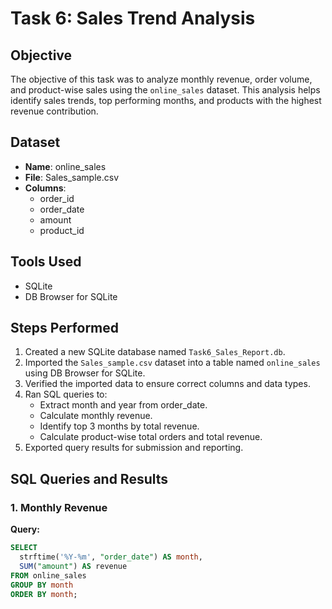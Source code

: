 # Task 6: Sales Trend Analysis

## Objective

The objective of this task was to analyze monthly revenue, order volume, and product-wise sales using the `online_sales` dataset. This analysis helps identify sales trends, top performing months, and products with the highest revenue contribution.

## Dataset

- **Name**: online_sales
- **File**: Sales_sample.csv
- **Columns**:
  - order_id
  - order_date
  - amount
  - product_id

## Tools Used

- SQLite
- DB Browser for SQLite

## Steps Performed

1. Created a new SQLite database named `Task6_Sales_Report.db`.
2. Imported the `Sales_sample.csv` dataset into a table named `online_sales` using DB Browser for SQLite.
3. Verified the imported data to ensure correct columns and data types.
4. Ran SQL queries to:
   - Extract month and year from order_date.
   - Calculate monthly revenue.
   - Identify top 3 months by total revenue.
   - Calculate product-wise total orders and total revenue.
5. Exported query results for submission and reporting.

## SQL Queries and Results

### 1. Monthly Revenue

**Query:**

```sql
SELECT
  strftime('%Y-%m', "order_date") AS month,
  SUM("amount") AS revenue
FROM online_sales
GROUP BY month
ORDER BY month;
